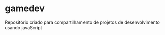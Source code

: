 # gamedev
Repositório criado para compartilhamento de projetos de desenvolvimento usando javaScript
